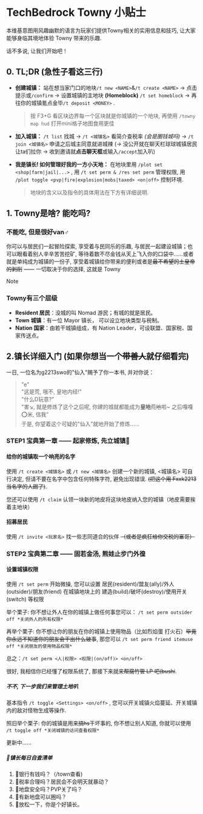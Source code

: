 # TechBedrock Towny 小贴士

本维基意图用风趣幽默的语言为玩家们提供Towny相关的实用信息和技巧, 让大家能够身临其境地体验 Towny 带来的乐趣.

话不多说, 让我们开始吧！

## 0. TL;DR \(急性子看这三行\)

- **创建城镇：** 站在想当家门口的地块`/t new <NAME>`&`/t create <NAME>` →  点击提示或`/confirm` → 设置城镇的主地块 **(Homeblock)** `/t set homeblock` →  再往你的城镇氪点金毕`/t deposit <MONEY>` .

    > 按 F3+G 看区块边界每一个区块就是你城镇的一个地块, 再使用 `/towny map hud` 打开mini格子地图食用更佳

- **加入城镇：** `/t list` 找城 → `/t <城镇名>` 看简介查税率 *\(会是圈钱城吗\)*  →  `/t join <城镇名>` 申请之后城主同意就进城辣 \(→ 没公开就在聊天栏球球城镇居民让ta们拉你 → 收到邀请就**点击聊天框**或输入`/accept`加入叭\)

- **我是镇长! 如何管理好我的一方小天地：** 在地块里用 `/plot set <shop|farm|jail|...>` , 用 `/t set perm & /res set perm` 管理权限, 用 `/plot toggle <pvp|fire|explosion|mobs|taxed> <on|off>` 控制环境.

    > 地块的含义以及指令的具体用法在下方有详细说明.

## 1. Towny是啥? 能吃吗?

### 不能吃, 但是很好van♂

你可以与居民们一起冒险探索, 享受着与民同乐的乐趣, 与居民一起建设城镇；也可以眼看着别人辛辛苦苦挖矿, 等待着数不尽金钱从天上飞入你的口袋中……或者就是单纯成为城镇的一份子, 享受着城镇给你带来的便利或者是~~最不希望的土皇帝的剥削~~ —— 一切取决于你的选择, 这就是 Towny

> [!note]
>
> ### Towny有三个层级
>
> - **Resident 居民**：没城的叫 Nomad 游民；有城的就是居民。
> - **Town 城镇**：有一位 Mayor 镇长， 可以设立地块类型与税制。
> - **Nation 国家**：由若干城镇组成，有 Nation Leader，可设联盟、国家税、国家传送点。

## 2.镇长详细入门 \(如果你想当一个~~带善人~~就仔细看完\)

一日, 一位名为g2213swo的"仙入"赐予了你一本书, 并对你说：
> "e"  
> "这是荒, 哦不, 皇地内经!"  
> "什么D玩意?"  
> "害↘, 就是修炼了这个之后呢, 你建的城就都能成为**皇地**~~荒地~~啦~ 之后嘎嘎⭕米, 信我"  
于是, 你望着这个可疑的"仙入"就地开始了修炼......

### STEP1 宝典第一章 —— 起家修炼, 先立城镇🏯

#### 给你的城镇取一个响亮的名字

使用 `/t create <城镇名>` 或 `/t new <城镇名>` 创建一个新的城镇, <城镇名> 可自行决定, 但请不要在名字中包含任何特殊字符, 避免出现错误. ~~(把这个用 Fxxk2213 当名字的人踢了)~~.

您还可以使用 `/t claim` 认领一块新的地皮将这块地皮纳入您的城镇（地皮需要挨着主地块）

#### 招募居民

使用 `/t invite <玩家名>` 找一些志同道合的伙伴 ~~（或者是疯狂给你交税的富哥）~~

### STEP2 宝典第二章 —— 固若金汤, 熊娃止步门外徨

#### 设置城镇权限

使用 `/t set perm` 开始微操, 您可以设置 居民(resident)/盟友(ally)/外人(outsider)/朋友(friend) 在城镇地块上的 建造(build)/破坏(destroy)/使用开关(switch) 等权限

举个栗子:
 你不想让外人在你的城镇上做任何事您可以：
 `/t set perm outsider off *关闭外人的所有权限*`

再举个栗子:
 你不想让你的朋友在你的城镇上使用物品（比如烈焰蛋 打火石）~~毕竟你永远不知道你的朋友会干出什么破事~~, 那您可以
  `/t set perm friend itemuse off *关闭朋友的使用物品权限*`

总之：`/t set perm <人|权限> <权限|(on/off)> <on/off>`

很好, 我相信你已经懂了权限系统了, 那接下来就~~来帮腐竹管 LP 吧(bushi~~.  

##### 不不, 下一步我们来管理土地叭

基本指令  `/t toggle <Settings> <on/off>` , 您可以开关城镇火焰蔓延、开关城镇内的敌对怪物生成等操作. 

照旧举个栗子:
  你的城镇是用来~~搞hs~~干坏事的, 你不想让别人知道, 你就可以使用
  `/t toggle off *关闭城镇的访问查看权限*`

更新中......

##### 🛑镇长每日自查清单

1. 🤔银行有钱吗？（/town查看)
2. 🤔税率合理吗？居民会不会明天就暴动？
3. 🤔地盘安全吗？PVP关了吗？
4. 🤔有新地盘可以圈吗？
5. 🍵放松一下，你是个好镇长。

